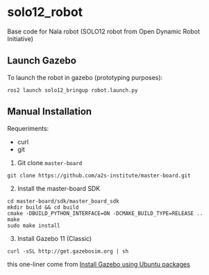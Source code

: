 # solo12_robot

Base code for Nala robot (SOLO12 robot from Open Dynamic Robot Initiative)

## Launch Gazebo

To launch the robot in gazebo (prototyping purposes):

```
ros2 launch solo12_bringup robot.launch.py
```

## Manual Installation

Requeriments:
- curl
- git

1. Git clone `master-board`

```
git clone https://github.com/a2s-institute/master-board.git
```

2. Install the master-board SDK

```
cd master-board/sdk/master_board_sdk
mkdir build && cd build
cmake -DBUILD_PYTHON_INTERFACE=ON -DCMAKE_BUILD_TYPE=RELEASE ..
make
sudo make install
```

3. Install Gazebo 11 (Classic)

```
curl -sSL http://get.gazebosim.org | sh
```

this one-liner come from [Install Gazebo using Ubuntu packages](https://classic.gazebosim.org/tutorials?tut=install_ubuntu&cat=install)
